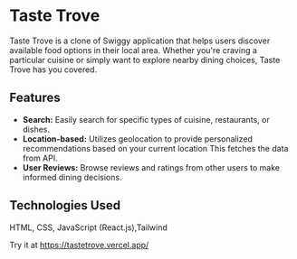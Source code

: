 # Taste Trove

Taste Trove is a clone of Swiggy application that helps users discover available food options in their local area. Whether you're craving a particular cuisine or simply want to explore nearby dining choices, Taste Trove has you covered.
## Features

- **Search:** Easily search for specific types of cuisine, restaurants, or dishes.
- **Location-based:** Utilizes geolocation to provide personalized recommendations based on your current location This fetches the data from API.
- **User Reviews:** Browse reviews and ratings from other users to make informed dining decisions.

## Technologies Used

 HTML, CSS, JavaScript (React.js),Tailwind

Try it at https://tastetrove.vercel.app/
